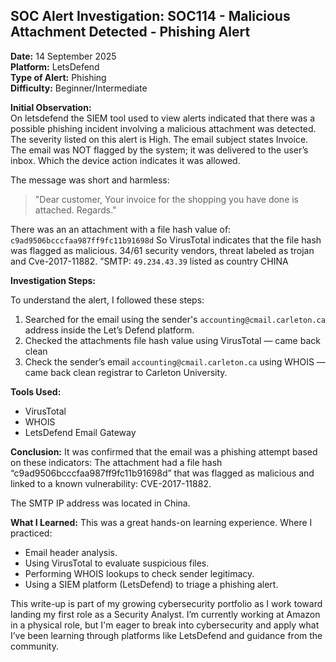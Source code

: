 ## SOC Alert Investigation:  SOC114 - Malicious Attachment Detected - Phishing Alert

**Date:** 14 September 2025  
**Platform:** LetsDefend  
**Type of Alert:** Phishing  
**Difficulty:** Beginner/Intermediate

**Initial Observation:**  
On letsdefend the SIEM tool used to view alerts indicated that there was a possible phishing incident involving a malicious attachment was detected. The severity listed on this alert is High. The email subject states Invoice. The email was NOT flagged by the system; it was delivered to the user’s inbox.  Which the device action indicates it was allowed.

The message was short and harmless:
> "Dear customer, Your invoice for the shopping you have done is attached. Regards." 

There was an an attachment with a file hash value of: 
`c9ad9506bcccfaa987ff9fc11b91698d`
So VirusTotal indicates that the file hash was flagged as malicious. 34/61 security vendors, threat labeled as trojan and  Cve-2017-11882. 
”SMTP: `49.234.43.39` listed as country CHINA

**Investigation Steps:**

To understand the alert, I followed these steps:

1. Searched for the email using the sender's `accounting@cmail.carleton.ca` address inside the Let’s Defend platform.
2. Checked the attachments file hash value using VirusTotal — came back clean
3. Check the sender’s email `accounting@cmail.carleton.ca` using WHOIS — came back clean registrar to Carleton University.

**Tools Used:**
- VirusTotal
- WHOIS
- LetsDefend Email Gateway

**Conclusion:**
It was confirmed that the email  was a phishing attempt based on these indicators:
The attachment had a file hash “c9ad9506bcccfaa987ff9fc11b91698d” that was flagged as malicious and linked to a known vulnerability: CVE-2017-11882.


The SMTP IP address was located in China.


**What I Learned:**
This was a great hands-on learning experience. Where I practiced:

- Email header analysis.
- Using VirusTotal to evaluate suspicious files.
- Performing WHOIS lookups to check sender legitimacy.
- Using a SIEM platform (LetsDefend) to triage a phishing alert.

This write-up is part of my growing cybersecurity portfolio as I work toward landing my first role as a Security Analyst. I’m currently working at Amazon in a physical role, but I'm eager to break into cybersecurity and apply what I’ve been learning through platforms like LetsDefend and guidance from the community.
